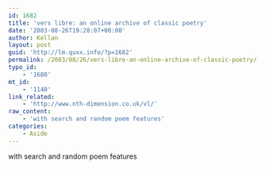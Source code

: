 ```yaml
---
id: 1682
title: 'vers libre: an online archive of classic poetry'
date: '2003-08-26T19:28:07+00:00'
author: Kellan
layout: post
guid: 'http://lm.quxx.info/?p=1682'
permalink: /2003/08/26/vers-libre-an-online-archive-of-classic-poetry/
typo_id:
    - '1680'
mt_id:
    - '1140'
link_related:
    - 'http://www.nth-dimension.co.uk/vl/'
raw_content:
    - 'with search and random poem features'
categories:
    - Aside
---
```


with search and random poem features